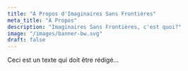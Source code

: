 ```yaml
---
title: "À Propos d'Imaginaires Sans Frontières"
meta_title: "À Propos"
description: "Imaginaires Sans Frontières, c'est quoi?"
image: "/images/banner-bw.svg"
draft: false
---
```


Ceci est un texte qui doit être rédigé...
